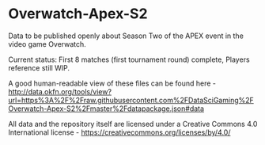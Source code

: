# Overwatch-Apex-S2
Data to be published openly about Season Two of the APEX event in the video game Overwatch.

Current status: First 8 matches (first tournament round) complete, Players reference still WIP.

A good human-readable view of these files can be found here - http://data.okfn.org/tools/view?url=https%3A%2F%2Fraw.githubusercontent.com%2FDataSciGaming%2FOverwatch-Apex-S2%2Fmaster%2Fdatapackage.json#data

All data and the repository itself are licensed under a Creative Commons 4.0 International license - https://creativecommons.org/licenses/by/4.0/
